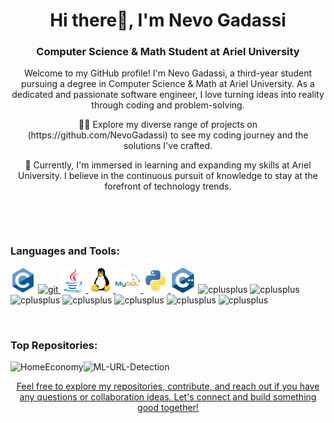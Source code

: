 <h1 align="center">Hi there👋, I'm Nevo Gadassi</h1>
<h3 align="center">  Computer Science & Math Student at Ariel University</h3>

<p align="center">Welcome to my GitHub profile! I'm Nevo Gadassi, a third-year student pursuing a degree in Computer Science & Math at Ariel University. As a dedicated and passionate software engineer, I love turning ideas into reality through coding and problem-solving.</p>

<p align="center">👨‍💻 Explore my diverse range of projects on (https://github.com/NevoGadassi) to see my coding journey and the solutions I've crafted.</p>

<p align="center">🌱 Currently, I'm immersed in learning and expanding my skills at Ariel University. I believe in the continuous pursuit of knowledge to stay at the forefront of technology trends.</p>


<p align="left"> <img src="https://komarev.com/ghpvc/?username=NevoGadassi&label=Profile%20views&color=0e75b6&style=flat" alt="" /> </p>
<p align="left"> <img src="https://komarev.com/ghpvc/?username=NevoGadassi&label=Visitors%20views&color=0e75b6&style=flat" alt="" /> </p>


<h3 align="left">Languages and Tools:</h3>
<p align="left"> 
 <a href="https://www.cprogramming.com/" target="_blank" rel="noreferrer"></a><img src="https://raw.githubusercontent.com/devicons/devicon/master/icons/c/c-original.svg" alt="c" width="40" height="40"/> </a> <a href="https://www.w3schools.com/cpp/" target="_blank" rel="noreferrer"></a> <a href="https://git-scm.com/" target="_blank" rel="noreferrer">
  <img src="https://www.vectorlogo.zone/logos/git-scm/git-scm-icon.svg" alt="git" width="40" height="40"/> </a> <a href="https://www.java.com" target="_blank" rel="noreferrer"> <img src="https://raw.githubusercontent.com/devicons/devicon/master/icons/java/java-original.svg" alt="java" width="40" height="40"/> </a> <a href="https://www.linux.org/" target="_blank" rel="noreferrer"> <img src="https://raw.githubusercontent.com/devicons/devicon/master/icons/linux/linux-original.svg" alt="linux" width="40" height="40"/> </a> <a href="https://www.mysql.com/" target="_blank" rel="noreferrer"> <img src="https://raw.githubusercontent.com/devicons/devicon/master/icons/mysql/mysql-original-wordmark.svg" alt="mysql" width="40" height="40"/> </a> <a href="https://www.python.org" target="_blank" rel="noreferrer"> <img src="https://raw.githubusercontent.com/devicons/devicon/master/icons/python/python-original.svg" alt="python" width="40" height="40"/> </a><a><a href="https://www.w3schools.com/cpp/" target="_blank" rel="noreferrer">  <img src="https://raw.githubusercontent.com/devicons/devicon/master/icons/cplusplus/cplusplus-original.svg" alt="cplusplus" width="40" height="40"/></a> <img src="https://audacia.co.uk/img/technologies/c-.svg" alt="cplusplus" width="40" height="40"/></a> <a> <img src="https://upload.wikimedia.org/wikipedia/commons/thumb/e/ee/.NET_Core_Logo.svg/1024px-.NET_Core_Logo.svg.png" alt="cplusplus" width="40" height="40"/></a>
  <a> <img src="https://upload.wikimedia.org/wikipedia/commons/thumb/2/29/Postgresql_elephant.svg/1200px-Postgresql_elephant.svg.png" alt="cplusplus" width="40" height="40"/></a> 
    <a> <img src="https://camo.githubusercontent.com/eca9f827ad2c3f25572de9071570713fc6af0fa60df0544eca788ac3bf979616/68747470733a2f2f63646e2e6a7364656c6976722e6e65742f67682f64657669636f6e732f64657669636f6e2f69636f6e732f696e74656c6c696a2f696e74656c6c696a2d6f726967696e616c2e737667" alt="cplusplus" width="40" height="40"/></a> 
      <a> <img src="https://camo.githubusercontent.com/ee06a4497e9f6a025eb7de5cefe6f485de4acbda2b5be90c50dfaac111a694f3/68747470733a2f2f63646e2e6a7364656c6976722e6e65742f67682f64657669636f6e732f64657669636f6e2f69636f6e732f7079636861726d2f7079636861726d2d6f726967696e616c2e737667" alt="cplusplus" width="40" height="40"/></a> 
        <a> <img src="https://camo.githubusercontent.com/25d07ba4220a3fcadb4af12394d157494ec298dec4ecd86321961427ea18c9e8/68747470733a2f2f63646e2e6a7364656c6976722e6e65742f67682f64657669636f6e732f64657669636f6e2f69636f6e732f7673636f64652f7673636f64652d6f726967696e616c2e737667" alt="cplusplus" width="40" height="40"/></a> 
          <a> <img src="https://camo.githubusercontent.com/02892e7637175bfa56960d344557629a61ae75f81c5adb268405fbedfedb813f/68747470733a2f2f63646e2e6a7364656c6976722e6e65742f67682f64657669636f6e732f64657669636f6e2f69636f6e732f76697375616c73747564696f2f76697375616c73747564696f2d706c61696e2e737667" alt="cplusplus" width="40" height="40"/></a> 
         
  </p>

<p><img align="left" src="https://github-readme-stats.vercel.app/api/top-langs?username=NevoGadassi&layout=compact&theme=dracula&langs_count=6" alt="" /></p>

<p>&nbsp;<img align="center" src="https://github-readme-stats.vercel.app/api?username=NevoGadassi&show_icons=true&locale=en&theme=dracula&langs_count=10" alt="" /></p>
<h3 align="left">Top Repositories:</h3>

<!-- Change 'NevoGadassi' to your GitHub username -->
<p><img align="left" src="https://github-readme-stats.vercel.app/api/pin/?username=NevoGadassi&repo=HomeEconomy&theme=dracula" alt="HomeEconomy" /></p>
<p>&nbsp;<img align="left" src="https://github-readme-stats.vercel.app/api/pin/?username=NevoGadassi&repo=ML-URL-Detection&theme=dracula" alt="ML-URL-Detection" /></p>
<!-- Add more repos as needed -->
<p align="center"><u>Feel free to explore my repositories, contribute, and reach out if you have any questions or collaboration ideas. Let's connect and build something good together!</p>

